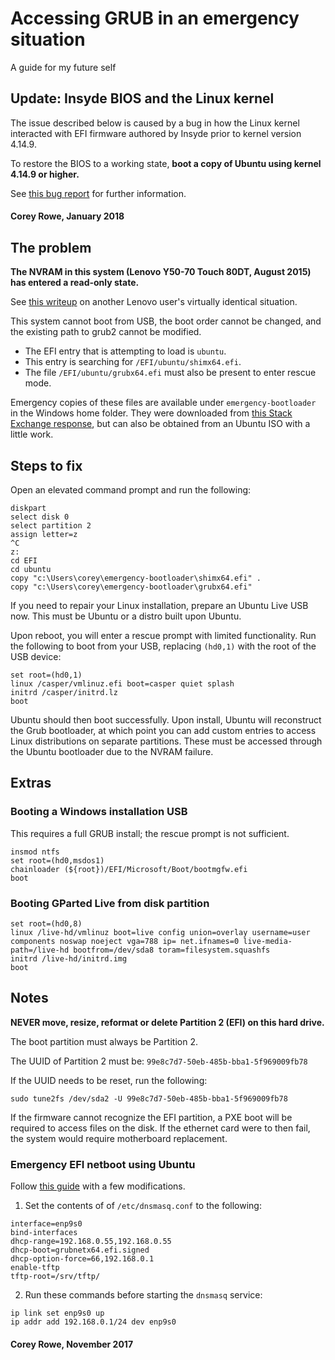 # Accessing GRUB in an emergency situation
A guide for my future self

## Update: Insyde BIOS and the Linux kernel
The issue described below is caused by a bug in how the Linux kernel interacted with EFI firmware authored by Insyde prior to kernel version 4.14.9.

To restore the BIOS to a working state, **boot a copy of Ubuntu using kernel 4.14.9 or higher.**

See [this bug report](https://bugs.launchpad.net/ubuntu/+source/linux/+bug/1734147) for further information.

#### Corey Rowe, January 2018

## The problem
<b>The NVRAM in this system (Lenovo Y50-70 Touch 80DT, August 2015) has entered a read-only state.</b>

See [this writeup](https://www.dedoimedo.com/computers/lenovo-g50-read-only-nvram.html) on another Lenovo user's virtually identical situation.

This system cannot boot from USB, the boot order cannot be changed, and the existing path to grub2 cannot be modified.

- The EFI entry that is attempting to load is `ubuntu`.
- This entry is searching for `/EFI/ubuntu/shimx64.efi`.
- The file `/EFI/ubuntu/grubx64.efi` must also be present to enter rescue mode.

Emergency copies of these files are available under `emergency-bootloader` in the Windows home folder.
They were downloaded from [this Stack Exchange response](https://askubuntu.com/a/597381), but can also be obtained from an Ubuntu ISO with a little work.

## Steps to fix
Open an elevated command prompt and run the following:
```
diskpart
select disk 0
select partition 2
assign letter=z
^C
z:
cd EFI
cd ubuntu
copy "c:\Users\corey\emergency-bootloader\shimx64.efi" .
copy "c:\Users\corey\emergency-bootloader\grubx64.efi"
```

If you need to repair your Linux installation, prepare an Ubuntu Live USB now. This must be Ubuntu or a distro built upon Ubuntu.

Upon reboot, you will enter a rescue prompt with limited functionality. Run the following to boot from your USB, replacing `(hd0,1)` with the root of the USB device: 

```
set root=(hd0,1)
linux /casper/vmlinuz.efi boot=casper quiet splash
initrd /casper/initrd.lz
boot
```

Ubuntu should then boot successfully. Upon install, Ubuntu will reconstruct the Grub bootloader, at which point you can add custom entries to access Linux distributions on separate partitions. These must be accessed through the Ubuntu bootloader due to the NVRAM failure.

## Extras
### Booting a Windows installation USB
This requires a full GRUB install; the rescue prompt is not sufficient.

```
insmod ntfs
set root=(hd0,msdos1)
chainloader (${root})/EFI/Microsoft/Boot/bootmgfw.efi
boot
```

### Booting GParted Live from disk partition
```
set root=(hd0,8)
linux /live-hd/vmlinuz boot=live config union=overlay username=user components noswap noeject vga=788 ip= net.ifnames=0 live-media-path=/live-hd bootfrom=/dev/sda8 toram=filesystem.squashfs
initrd /live-hd/initrd.img
boot
```

## Notes
<b>NEVER move, resize, reformat or delete Partition 2 (EFI) on this hard drive.</b>

The boot partition must always be Partition 2. 

The UUID of Partition 2 must be: `99e8c7d7-50eb-485b-bba1-5f969009fb78`

If the UUID needs to be reset, run the following:
```
sudo tune2fs /dev/sda2 -U 99e8c7d7-50eb-485b-bba1-5f969009fb78
```

If the firmware cannot recognize the EFI partition, a PXE boot will be required to access files on the disk. If the ethernet card were to then fail, the system would require motherboard replacement.

### Emergency EFI netboot using Ubuntu

Follow [this guide](https://wiki.ubuntu.com/UEFI/PXE-netboot-install) with a few modifications. 

1. Set the contents of of `/etc/dnsmasq.conf` to the following:

```
interface=enp9s0
bind-interfaces
dhcp-range=192.168.0.55,192.168.0.55
dhcp-boot=grubnetx64.efi.signed
dhcp-option-force=66,192.168.0.1
enable-tftp
tftp-root=/srv/tftp/
```

2. Run these commands before starting the `dnsmasq` service:
```
ip link set enp9s0 up
ip addr add 192.168.0.1/24 dev enp9s0
```

#### Corey Rowe, November 2017
